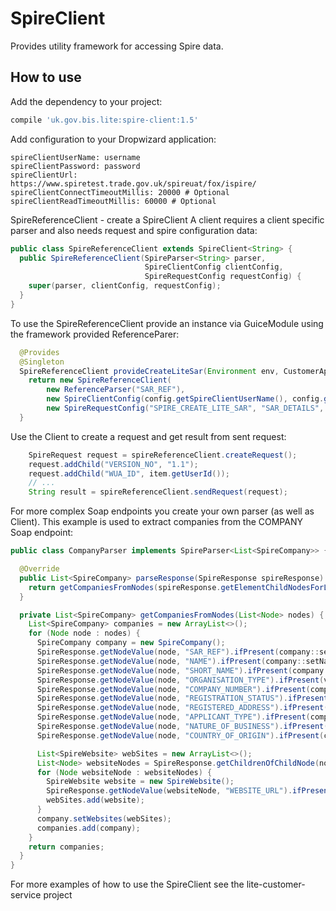 # SpireClient

Provides utility framework for accessing Spire data.

## How to use

Add the dependency to your project:

```gradle
compile 'uk.gov.bis.lite:spire-client:1.5'
```

Add configuration to your Dropwizard application:

```config
spireClientUserName: username
spireClientPassword: password
spireClientUrl: https://www.spiretest.trade.gov.uk/spireuat/fox/ispire/
spireClientConnectTimeoutMillis: 20000 # Optional
spireClientReadTimeoutMillis: 60000 # Optional
```

SpireReferenceClient - create a SpireClient A client requires a client specific
parser and also needs request and spire configuration data:

```java
public class SpireReferenceClient extends SpireClient<String> {
  public SpireReferenceClient(SpireParser<String> parser,
                              SpireClientConfig clientConfig,
                              SpireRequestConfig requestConfig) {
    super(parser, clientConfig, requestConfig);
  }
}
```

To use the SpireReferenceClient provide an instance via GuiceModule
using the framework provided ReferenceParer:

```java
  @Provides
  @Singleton
  SpireReferenceClient provideCreateLiteSar(Environment env, CustomerApplicationConfiguration config) {
    return new SpireReferenceClient(
        new ReferenceParser("SAR_REF"),
        new SpireClientConfig(config.getSpireClientUserName(), config.getSpireClientPassword(), config.getSpireClientUrl()),
        new SpireRequestConfig("SPIRE_CREATE_LITE_SAR", "SAR_DETAILS", false));
  }
```

Use the Client to create a request and get result from sent request:

```java
    SpireRequest request = spireReferenceClient.createRequest();
    request.addChild("VERSION_NO", "1.1");
    request.addChild("WUA_ID", item.getUserId());
    // ...
    String result = spireReferenceClient.sendRequest(request);    
```

For more complex Soap endpoints you create your own parser (as well as Client).
This example is used to extract companies from the COMPANY Soap endpoint:

```java
public class CompanyParser implements SpireParser<List<SpireCompany>> {

  @Override
  public List<SpireCompany> parseResponse(SpireResponse spireResponse) {
    return getCompaniesFromNodes(spireResponse.getElementChildNodesForList("//COMPANIES_LIST"));
  }

  private List<SpireCompany> getCompaniesFromNodes(List<Node> nodes) {
    List<SpireCompany> companies = new ArrayList<>();
    for (Node node : nodes) {
      SpireCompany company = new SpireCompany();
      SpireResponse.getNodeValue(node, "SAR_REF").ifPresent(company::setSarRef);
      SpireResponse.getNodeValue(node, "NAME").ifPresent(company::setName);
      SpireResponse.getNodeValue(node, "SHORT_NAME").ifPresent(company::setShortName);
      SpireResponse.getNodeValue(node, "ORGANISATION_TYPE").ifPresent(v -> company.setSpireOrganisationType(SpireOrganisationType.valueOf(v)));
      SpireResponse.getNodeValue(node, "COMPANY_NUMBER").ifPresent(company::setNumber);
      SpireResponse.getNodeValue(node, "REGISTRATION_STATUS").ifPresent(company::setRegistrationStatus);
      SpireResponse.getNodeValue(node, "REGISTERED_ADDRESS").ifPresent(company::setRegisteredAddress);
      SpireResponse.getNodeValue(node, "APPLICANT_TYPE").ifPresent(company::setApplicantType);
      SpireResponse.getNodeValue(node, "NATURE_OF_BUSINESS").ifPresent(company::setNatureOfBusiness);
      SpireResponse.getNodeValue(node, "COUNTRY_OF_ORIGIN").ifPresent(company::setCountryOfOrigin);

      List<SpireWebsite> webSites = new ArrayList<>();
      List<Node> websiteNodes = SpireResponse.getChildrenOfChildNode(node, "WEBSITE_LIST");
      for (Node websiteNode : websiteNodes) {
        SpireWebsite website = new SpireWebsite();
        SpireResponse.getNodeValue(websiteNode, "WEBSITE_URL").ifPresent(website::setUrl);
        webSites.add(website);
      }
      company.setWebsites(webSites);
      companies.add(company);
    }
    return companies;
  }
}   
```

For more examples of how to use the SpireClient see the lite-customer-service project